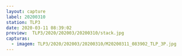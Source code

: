 ```yaml
---
layout: capture
label: 20200310
station: TLP3
date: 2020-03-11 08:39:02
preview:  TLP3/2020/202003/20200310/stack.jpg
capturas:
  - imagem: TLP3/2020/202003/20200310/M20200311_083902_TLP_3P.jpg
---
```

